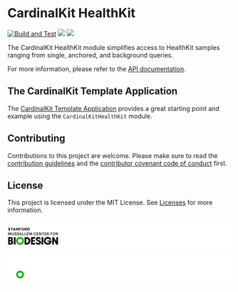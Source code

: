 <!--

This source file is part of the CardinalKit open-source project.

SPDX-FileCopyrightText: 2022 Stanford University and the project authors (see CONTRIBUTORS.md)

SPDX-License-Identifier: MIT
  
-->

# CardinalKit HealthKit

[![Build and Test](https://github.com/StanfordBDHG/CardinalKitHealthKit/actions/workflows/build-and-test.yml/badge.svg)](https://github.com/StanfordBDHG/CardinalKitHealthKit/actions/workflows/build-and-test.yml)
[![](https://img.shields.io/endpoint?url=https%3A%2F%2Fswiftpackageindex.com%2Fapi%2Fpackages%2FStanfordBDHG%2FCardinalKitHealthKit%2Fbadge%3Ftype%3Dswift-versions)](https://swiftpackageindex.com/StanfordBDHG/CardinalKitHealthKit)
[![](https://img.shields.io/endpoint?url=https%3A%2F%2Fswiftpackageindex.com%2Fapi%2Fpackages%2FStanfordBDHG%2FCardinalKitHealthKit%2Fbadge%3Ftype%3Dplatforms)](https://swiftpackageindex.com/StanfordBDHG/CardinalKitHealthKit)

The CardinalKit HealthKit module simplifies access to HealthKit samples ranging from single, anchored, and background queries.

For more information, please refer to the [API documentation](https://swiftpackageindex.com/StanfordBDHG/CardinalKitHealthKit/documentation).


## The CardinalKit Template Application

The [CardinalKit Template Application](https://github.com/StanfordBDHG/CardinalKitTemplateApplication) provides a great starting point and example using the `CardinalKitHealthKit` module.


## Contributing

Contributions to this project are welcome. Please make sure to read the [contribution guidelines](https://github.com/StanfordBDHG/.github/blob/main/CONTRIBUTING.md) and the [contributor covenant code of conduct](https://github.com/StanfordBDHG/.github/blob/main/CODE_OF_CONDUCT.md) first.


## License

This project is licensed under the MIT License. See [Licenses](https://github.com/StanfordBDHG/CardinalKitHealthKit/tree/main/LICENSES) for more information.

![Stanford Byers Center for Biodesign Logo](https://raw.githubusercontent.com/StanfordBDHG/.github/main/assets/biodesign-footer-light.png#gh-light-mode-only)
![Stanford Byers Center for Biodesign Logo](https://raw.githubusercontent.com/StanfordBDHG/.github/main/assets/biodesign-footer-dark.png#gh-dark-mode-only)
